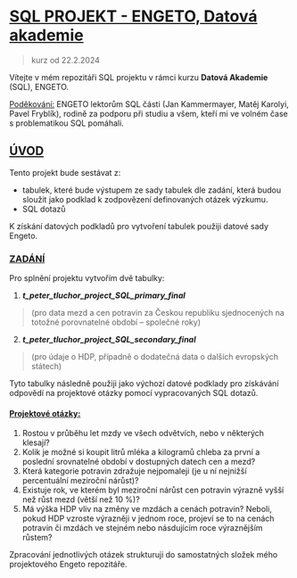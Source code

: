 # <ins>**SQL PROJEKT - ENGETO, Datová akademie**</ins>
>kurz od 22.2.2024

Vítejte v mém repozitáři SQL projektu v rámci kurzu **Datová Akademie** (SQL), ENGETO.

<ins>Poděkování:</ins>
ENGETO lektorům SQL části (Jan Kammermayer, Matěj Karolyi, Pavel Fryblík), rodině za podporu při studiu a všem, kteří mi ve volném čase s problematikou SQL pomáhali.

## <ins>**ÚVOD**</ins>
Tento projekt bude sestávat z:
- tabulek, které bude výstupem ze sady tabulek dle zadání, která budou sloužit jako podklad k zodpovězení definovaných otázek výzkumu.
- SQL dotazů

K získání datových podkladů pro vytvoření tabulek použiji datové sady Engeto.

### <ins>**ZADÁNÍ**</ins>
Pro splnění projektu vytvořím dvě tabulky:

1. ***t_peter_tluchor_project_SQL_primary_final***
>   (pro data mezd a cen potravin za Českou republiku sjednocených na totožné porovnatelné období – společné roky)
2. ***t_peter_tluchor_project_SQL_secondary_final***
> (pro údaje o HDP, případně o dodatečná data o dalších evropských státech)

Tyto tabulky následně použiji jako výchozí datové podklady pro získávání odpovědí na projektové otázky pomocí vypracovaných SQL dotazů.

#### <ins>**Projektové otázky:**</ins>

1. Rostou v průběhu let mzdy ve všech odvětvích, nebo v některých klesají?
2. Kolik je možné si koupit litrů mléka a kilogramů chleba za první a poslední srovnatelné období v dostupných datech cen a mezd?
3. Která kategorie potravin zdražuje nejpomaleji (je u ní nejnižší percentuální meziroční nárůst)?
4. Existuje rok, ve kterém byl meziroční nárůst cen potravin výrazně vyšší než růst mezd (větší než 10 %)?
5. Má výška HDP vliv na změny ve mzdách a cenách potravin? Neboli, pokud HDP vzroste výrazněji v jednom roce, projeví se to na cenách potravin či mzdách ve stejném nebo násdujícím roce výraznějším růstem?


Zpracování jednotlivých otázek strukturuji do samostatných složek mého projektového Engeto repozitáře.
